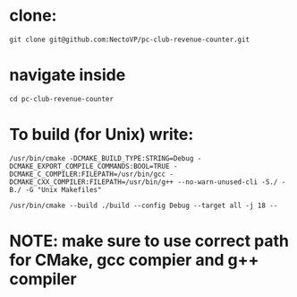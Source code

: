 # clone:

`
git clone git@github.com:NectoVP/pc-club-revenue-counter.git
`

# navigate inside

`
cd pc-club-revenue-counter
`

# To build (for Unix) write:

`
/usr/bin/cmake -DCMAKE_BUILD_TYPE:STRING=Debug -DCMAKE_EXPORT_COMPILE_COMMANDS:BOOL=TRUE -DCMAKE_C_COMPILER:FILEPATH=/usr/bin/gcc -DCMAKE_CXX_COMPILER:FILEPATH=/usr/bin/g++ --no-warn-unused-cli -S./ -B./ -G "Unix Makefiles"
`

`
/usr/bin/cmake --build ./build --config Debug --target all -j 18 --
`

# NOTE: make sure to use correct path for CMake, gcc compier and g++ compiler